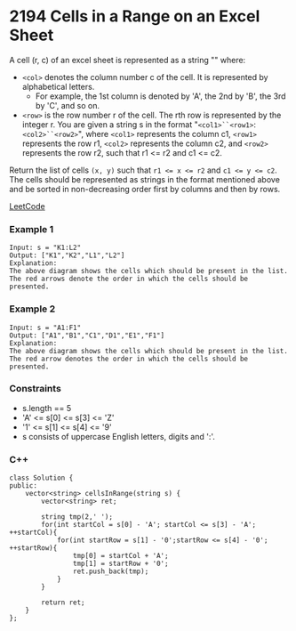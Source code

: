 # 2194 Cells in a Range on an Excel Sheet

A cell (r, c) of an excel sheet is represented as a string "<col><row>" where:

* `<col>` denotes the column number c of the cell. It is represented by alphabetical letters.
   * For example, the 1st column is denoted by 'A', the 2nd by 'B', the 3rd by 'C', and so on.
* `<row>` is the row number r of the cell. The rth row is represented by the integer r.
You are given a string s in the format "`<col1>``<row1>`:`<col2>``<row2>`", where `<col1>` represents the column c1, `<row1>` represents the row r1, `<col2>` represents the column c2, and `<row2>` represents the row r2, such that r1 <= r2 and c1 <= c2.

Return the list of cells `(x, y)` such that `r1 <= x <= r2` and `c1 <= y <= c2`. The cells should be represented as strings in the format mentioned above and be sorted in non-decreasing order first by columns and then by rows.
 

[LeetCode](https://leetcode.cn/problems/cells-in-a-range-on-an-excel-sheet/)


### Example 1

```
Input: s = "K1:L2"
Output: ["K1","K2","L1","L2"]
Explanation:
The above diagram shows the cells which should be present in the list.
The red arrows denote the order in which the cells should be presented.
```

### Example 2

```
Input: s = "A1:F1"
Output: ["A1","B1","C1","D1","E1","F1"]
Explanation:
The above diagram shows the cells which should be present in the list.
The red arrow denotes the order in which the cells should be presented.
```

### Constraints

* s.length == 5
* 'A' <= s[0] <= s[3] <= 'Z'
* '1' <= s[1] <= s[4] <= '9'
* s consists of uppercase English letters, digits and ':'.

### C++ 

```
class Solution {
public:
    vector<string> cellsInRange(string s) {
        vector<string> ret;      
        
        string tmp(2,' ');
        for(int startCol = s[0] - 'A'; startCol <= s[3] - 'A'; ++startCol){
            for(int startRow = s[1] - '0';startRow <= s[4] - '0'; ++startRow){
                tmp[0] = startCol + 'A'; 
                tmp[1] = startRow + '0';
                ret.push_back(tmp);
            }
        }
        
        return ret;
    }
};
```